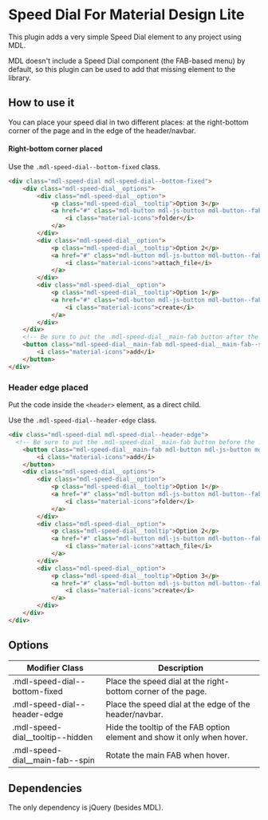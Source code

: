 # Speed Dial For Material Design Lite

This plugin adds a very simple Speed Dial element to any project using MDL.

MDL doesn't include a Speed Dial component (the FAB-based menu) by default, so this plugin can be used to add that missing element to the library.

## How to use it
You can place your speed dial in two different places: at the right-bottom corner of the page and in the edge of the header/navbar.

#### Right-bottom corner placed
Use the `.mdl-speed-dial--bottom-fixed` class.
```html
<div class="mdl-speed-dial mdl-speed-dial--bottom-fixed">
	<div class="mdl-speed-dial__options">
		<div class="mdl-speed-dial__option">
			<p class="mdl-speed-dial__tooltip">Option 3</p>
			<a href="#" class="mdl-button mdl-js-button mdl-button--fab mdl-button--mini-fab">
				<i class="material-icons">folder</i>
			</a>
		</div>
		<div class="mdl-speed-dial__option">
			<p class="mdl-speed-dial__tooltip">Option 2</p>
			<a href="#" class="mdl-button mdl-js-button mdl-button--fab mdl-button--mini-fab">
				<i class="material-icons">attach_file</i>
			</a>
		</div>
		<div class="mdl-speed-dial__option">
			<p class="mdl-speed-dial__tooltip">Option 1</p>
			<a href="#" class="mdl-button mdl-js-button mdl-button--fab mdl-button--mini-fab">
				<i class="material-icons">create</i>
			</a>
		</div>
	</div>
	<!-- Be sure to put the .mdl-speed-dial__main-fab button after the .mdl-speed-dial__options section -->
	<button class="mdl-speed-dial__main-fab mdl-speed-dial__main-fab--spin mdl-button mdl-js-button mdl-button--fab mdl-js-ripple-effect mdl-button--colored">
		<i class="material-icons">add</i>
	</button>
</div>
```
### Header edge placed
Put the code inside the ```<header>``` element, as a direct child.

Use the `.mdl-speed-dial--header-edge` class.
```html
<div class="mdl-speed-dial mdl-speed-dial--header-edge">
  <!-- Be sure to put the .mdl-speed-dial__main-fab button before the .mdl-speed-dial__options section -->
	<button class="mdl-speed-dial__main-fab mdl-button mdl-js-button mdl-button--fab mdl-js-ripple-effect mdl-button--colored">
		<i class="material-icons">add</i>
	</button>
	<div class="mdl-speed-dial__options">
		<div class="mdl-speed-dial__option">
			<p class="mdl-speed-dial__tooltip">Option 1</p>
			<a href="#" class="mdl-button mdl-js-button mdl-button--fab mdl-button--mini-fab">
				<i class="material-icons">folder</i>
			</a>
		</div>
		<div class="mdl-speed-dial__option">
			<p class="mdl-speed-dial__tooltip">Option 2</p>
			<a href="#" class="mdl-button mdl-js-button mdl-button--fab mdl-button--mini-fab">
				<i class="material-icons">attach_file</i>
			</a>
		</div>
		<div class="mdl-speed-dial__option">
			<p class="mdl-speed-dial__tooltip">Option 3</p>
			<a href="#" class="mdl-button mdl-js-button mdl-button--fab mdl-button--mini-fab">
				<i class="material-icons">create</i>
			</a>
		</div>
	</div>
</div>
```

## Options

<table>
	<thead>
		<tr>
			<th>Modifier Class</th>
			<th>Description</th>
		</tr>
	</head>
	<tbody>
		<tr>
			<td>.mdl-speed-dial--bottom-fixed</td>
			<td>Place the speed dial at the right-bottom corner of the page.</td>
		</tr>
		<tr>
			<td>.mdl-speed-dial--header-edge</td>
			<td>Place the speed dial at the edge of the header/navbar.</td>
		</tr>
		<tr>
			<td>.mdl-speed-dial__tooltip--hidden</td>
			<td>Hide the tooltip of the FAB option element and show it only when hover.</td>
		</tr>
		<tr>
			<td>.mdl-speed-dial__main-fab--spin</td>
			<td>Rotate the main FAB when hover.</td>
		</tr>
	</tbody>
</table>

## Dependencies
The only dependency is jQuery (besides MDL).
